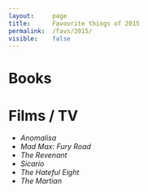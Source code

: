 ```yaml
---
layout:     page
title:      Favourite things of 2015
permalink:  /favs/2015/
visible:    false
---
```


# Books

# Films / TV

* _Anomalisa_
* _Mad Max: Fury Road_
* _The Revenant_
* _Sicario_
* _The Hateful Eight_
* _The Martian_